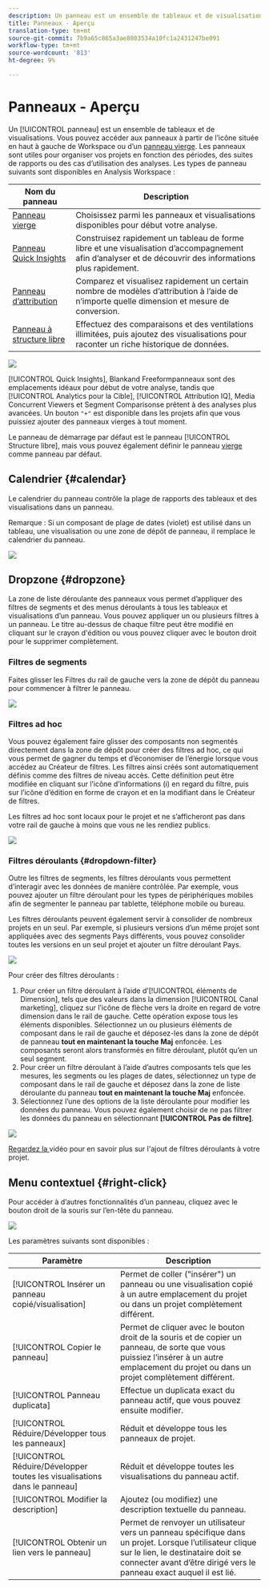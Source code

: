 ```yaml
---
description: Un panneau est un ensemble de tableaux et de visualisations.
title: Panneaux - Aperçu
translation-type: tm+mt
source-git-commit: 7b9a65c865a3ae8803534a10fc1a2431247be091
workflow-type: tm+mt
source-wordcount: '813'
ht-degree: 9%

---
```



# Panneaux - Aperçu

Un [!UICONTROL panneau] est un ensemble de tableaux et de visualisations. Vous pouvez accéder aux panneaux à partir de l’icône située en haut à gauche de Workspace ou d’un [panneau vierge](/help/analysis-workspace/c-panels/blank-panel.md). Les panneaux sont utiles pour organiser vos projets en fonction des périodes, des suites de rapports ou des cas d’utilisation des analyses. Les types de panneau suivants sont disponibles en Analysis Workspace :

| Nom du panneau | Description |
| --- | --- |
| [Panneau vierge](/help/analysis-workspace/c-panels/blank-panel.md) | Choisissez parmi les panneaux et visualisations disponibles pour début votre analyse. |
| [Panneau Quick Insights](quickinsight.md) | Construisez rapidement un tableau de forme libre et une visualisation d’accompagnement afin d’analyser et de découvrir des informations plus rapidement. |
| [Panneau d’attribution](attribution.md) | Comparez et visualisez rapidement un certain nombre de modèles d’attribution à l’aide de n’importe quelle dimension et mesure de conversion. |
| [Panneau à structure libre](freeform-panel.md) | Effectuez des comparaisons et des ventilations illimitées, puis ajoutez des visualisations pour raconter un riche historique de données. |

![](assets/panel-overview.png)

[!UICONTROL Quick Insights],   Blankand   Freeformpanneaux sont des emplacements idéaux pour début de votre analyse, tandis que  [!UICONTROL Analytics pour la Cible],  [!UICONTROL Attribution IQ], Media Concurrent Viewers et Segment Comparisonse prêtent à des analyses plus avancées. Un bouton `"+"` est disponible dans les projets afin que vous puissiez ajouter des panneaux vierges à tout moment.

Le panneau de démarrage par défaut est le panneau [!UICONTROL Structure libre], mais vous pouvez également définir le panneau [vierge](/help/analysis-workspace/c-panels/blank-panel.md) comme panneau par défaut.

## Calendrier {#calendar}

Le calendrier du panneau contrôle la plage de rapports des tableaux et des visualisations dans un panneau.

Remarque : Si un composant de plage de dates (violet) est utilisé dans un tableau, une visualisation ou une zone de dépôt de panneau, il remplace le calendrier du panneau.

![](assets/panel-calendar.png)

## Dropzone {#dropzone}

La zone de liste déroulante des panneaux vous permet d’appliquer des filtres de segments et des menus déroulants à tous les tableaux et visualisations d’un panneau. Vous pouvez appliquer un ou plusieurs filtres à un panneau. Le titre au-dessus de chaque filtre peut être modifié en cliquant sur le crayon d&#39;édition ou vous pouvez cliquer avec le bouton droit pour le supprimer complètement.

### Filtres de segments

Faites glisser les Filtres du rail de gauche vers la zone de dépôt du panneau pour commencer à filtrer le panneau.

![](assets/segment-filter.png)

### Filtres ad hoc

Vous pouvez également faire glisser des composants non segmentés directement dans la zone de dépôt pour créer des filtres ad hoc, ce qui vous permet de gagner du temps et d’économiser de l’énergie lorsque vous accédez au Créateur de filtres. Les filtres ainsi créés sont automatiquement définis comme des filtres de niveau accès. Cette définition peut être modifiée en cliquant sur l’icône d’informations (i) en regard du filtre, puis sur l’icône d’édition en forme de crayon et en la modifiant dans le Créateur de filtres.

Les filtres ad hoc sont locaux pour le projet et ne s’afficheront pas dans votre rail de gauche à moins que vous ne les rendiez publics.

![](assets/adhoc-segment-filter.png)

### Filtres déroulants {#dropdown-filter}

Outre les filtres de segments, les filtres déroulants vous permettent d’interagir avec les données de manière contrôlée. Par exemple, vous pouvez ajouter un filtre déroulant pour les types de périphériques mobiles afin de segmenter le panneau par tablette, téléphone mobile ou bureau.

Les filtres déroulants peuvent également servir à consolider de nombreux projets en un seul. Par exemple, si plusieurs versions d’un même projet sont appliquées avec des segments Pays différents, vous pouvez consolider toutes les versions en un seul projet et ajouter un filtre déroulant Pays.

![](assets/dropdown-filter-intro.png)

Pour créer des filtres déroulants :

1. Pour créer un filtre déroulant à l’aide d’[!UICONTROL éléments de Dimension], tels que des valeurs dans la dimension [!UICONTROL Canal marketing], cliquez sur l’icône de flèche vers la droite en regard de votre dimension dans le rail de gauche. Cette opération expose tous les éléments disponibles. Sélectionnez un ou plusieurs éléments de composant dans le rail de gauche et déposez-les dans la zone de dépôt de panneau **tout en maintenant la touche Maj** enfoncée. Les composants seront alors transformés en filtre déroulant, plutôt qu’en un seul segment.
1. Pour créer un filtre déroulant à l’aide d’autres composants tels que les mesures, les segments ou les plages de dates, sélectionnez un type de composant dans le rail de gauche et déposez dans la zone de liste déroulante du panneau **tout en maintenant la touche Maj** enfoncée.
1. Sélectionnez l’une des options de la liste déroulante pour modifier les données du panneau. Vous pouvez également choisir de ne pas filtrer les données du panneau en sélectionnant **[!UICONTROL Pas de filtre]**.

![](assets/create-dropdown.png)

[Regardez la ](https://docs.adobe.com/content/help/en/analytics-learn/tutorials/analysis-workspace/using-panels/using-panels-to-organize-your-analysis-workspace-projects.html) vidéo pour en savoir plus sur l&#39;ajout de filtres déroulants à votre projet.

## Menu contextuel {#right-click}

Pour accéder à d’autres fonctionnalités d’un panneau, cliquez avec le bouton droit de la souris sur l’en-tête du panneau.

![](assets/right-click-menu.png)

Les paramètres suivants sont disponibles :

| Paramètre | Description |
| --- | --- |
| [!UICONTROL Insérer un panneau copié/visualisation] | Permet de coller (&quot;insérer&quot;) un panneau ou une visualisation copié à un autre emplacement du projet ou dans un projet complètement différent. |
| [!UICONTROL Copier le panneau] | Permet de cliquer avec le bouton droit de la souris et de copier un panneau, de sorte que vous puissiez l’insérer à un autre emplacement du projet ou dans un projet complètement différent. |
| [!UICONTROL Panneau duplicata] | Effectue un duplicata exact du panneau actif, que vous pouvez ensuite modifier. |
| [!UICONTROL Réduire/Développer tous les panneaux] | Réduit et développe tous les panneaux de projet. |
| [!UICONTROL Réduire/Développer toutes les visualisations dans le panneau] | Réduit et développe toutes les visualisations du panneau actif. |
| [!UICONTROL Modifier la description] | Ajoutez (ou modifiez) une description textuelle du panneau. |
| [!UICONTROL Obtenir un lien vers le panneau] | Permet de renvoyer un utilisateur vers un panneau spécifique dans un projet. Lorsque l’utilisateur clique sur le lien, le destinataire doit se connecter avant d’être dirigé vers le panneau exact auquel il est lié. |
